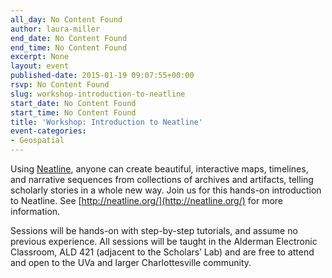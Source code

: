 ```yaml
---
all_day: No Content Found
author: laura-miller
end_date: No Content Found
end_time: No Content Found
excerpt: None
layout: event
published-date: 2015-01-19 09:07:55+00:00
rsvp: No Content Found
slug: workshop-introduction-to-neatline
start_date: No Content Found
start_time: No Content Found
title: 'Workshop: Introduction to Neatline'
event-categories:
- Geospatial
---
```


Using [Neatline](http://neatline.org/), anyone can create beautiful, interactive maps, timelines, and narrative sequences from collections of archives and artifacts, telling scholarly stories in a whole new way. Join us for this hands-on introduction to Neatline. See [http://neatline.org/](http://neatline.org/) for more information.

Sessions will be hands-on with step-by-step tutorials, and assume no previous experience. All sessions will be taught in the Alderman Electronic Classroom, ALD 421 (adjacent to the Scholars’ Lab) and are free to attend and open to the UVa and larger Charlottesville community.
